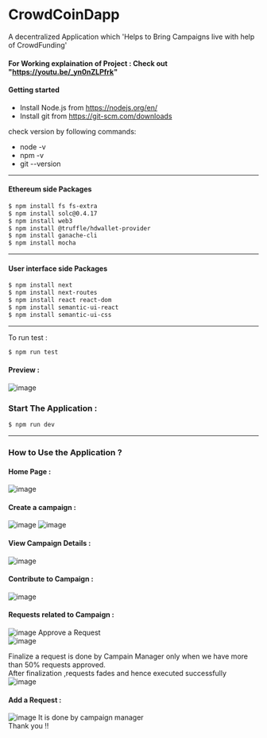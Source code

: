 # CrowdCoinDapp
A decentralized Application which 'Helps to Bring Campaigns live with help of CrowdFunding'

#### For Working explaination of Project : Check out "https://youtu.be/_yn0nZLPfrk"

#### Getting started

- Install Node.js from https://nodejs.org/en/
- Install git from https://git-scm.com/downloads

check version by following commands:
- node -v
- npm -v
- git --version
***
#### Ethereum side Packages
``` sh
$ npm install fs fs-extra
$ npm install solc@0.4.17
$ npm install web3
$ npm install @truffle/hdwallet-provider
$ npm install ganache-cli
$ npm install mocha
```
***
#### User interface side Packages
```sh
$ npm install next
$ npm install next-routes
$ npm install react react-dom
$ npm install semantic-ui-react
$ npm install semantic-ui-css
```
***
To run test :
```sh
$ npm run test
```
#### Preview :
![image](https://user-images.githubusercontent.com/45670997/88472879-5127ca80-cf35-11ea-9745-9cc0496a5d34.png)

### Start The Application :
``` sh
$ npm run dev
```
***
### How to Use the Application ?
#### Home Page :
![image](https://user-images.githubusercontent.com/45670997/88473351-43c10f00-cf3a-11ea-8fe2-ccaf3f1bff90.png)
#### Create a campaign :
![image](https://user-images.githubusercontent.com/45670997/88473385-8682e700-cf3a-11ea-9701-2fb3e1e76de0.png)
![image](https://user-images.githubusercontent.com/45670997/88473436-f5f8d680-cf3a-11ea-9bfe-050467c27786.png)

#### View Campaign Details :
![image](https://user-images.githubusercontent.com/45670997/88474230-0fe9e780-cf42-11ea-9bcf-3379908dff7c.png)

#### Contribute to Campaign :
![image](https://user-images.githubusercontent.com/45670997/88474267-65be8f80-cf42-11ea-873b-b92d383d1688.png)

#### Requests related to Campaign :
![image](https://user-images.githubusercontent.com/45670997/88474311-c352dc00-cf42-11ea-90f1-bfebb0816b82.png)
Approve a Request <br/>
![image](https://user-images.githubusercontent.com/45670997/88474355-2f354480-cf43-11ea-879a-1c43ad12997d.png)

Finalize a request is done by Campain Manager only when we have more than 50% requests approved. <br/>
After finalization ,requests fades and hence executed successfully<br/>
![image](https://user-images.githubusercontent.com/45670997/88474405-b387c780-cf43-11ea-950c-c1218fd03303.png)

#### Add a Request :
![image](https://user-images.githubusercontent.com/45670997/88474442-19744f00-cf44-11ea-9742-9e492ae31913.png)
It is done by campaign manager <br/>
Thank you !!

<!-- Test commit -->
